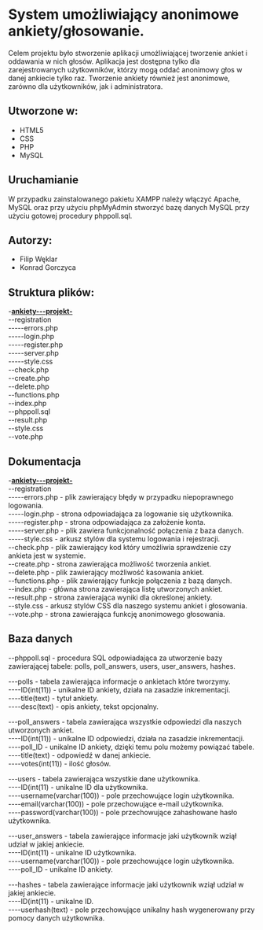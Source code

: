 # System umożliwiający anonimowe ankiety/głosowanie.

Celem projektu było stworzenie aplikacji umożliwiającej tworzenie ankiet i oddawania w nich głosów. Aplikacja jest dostępna tylko dla zarejestrowanych użytkowników, którzy mogą oddać anonimowy głos w danej ankiecie tylko raz. Tworzenie ankiety również jest anonimowe, zarówno dla użytkowników, jak i administratora.

## Utworzone w:

- HTML5
- CSS
- PHP 
- MySQL

## Uruchamianie

W przypadku zainstalowanego pakietu XAMPP należy włączyć Apache, MySQL oraz przy użyciu phpMyAdmin stworzyć bazę danych MySQL przy użyciu gotowej procedury phppoll.sql.

## Autorzy:

- Filip Węklar
- Konrad Gorczyca

## Struktura plików:

-**[ankiety---projekt-](https://github.com/fweklar/ankiety---projekt-)**  
--registration  
-----errors.php  
-----login.php  
-----register.php  
-----server.php  
-----style.css  
--check.php  
--create.php  
--delete.php  
--functions.php  
--index.php  
--phppoll.sql  
--result.php  
--style.css  
--vote.php


## Dokumentacja

-**[ankiety---projekt-](https://github.com/fweklar/ankiety---projekt-)**  
--registration  
-----errors.php - plik zawierający błędy w przypadku niepoprawnego logowania.  
-----login.php - strona odpowiadająca za logowanie się użytkownika.  
-----register.php - strona odpowiadająca za założenie konta.  
-----server.php - plik zawiera funkcjonalność połączenia z baza danych.  
-----style.css - arkusz stylów dla systemu logowania i rejestracji.  
--check.php - plik zawierający kod który umożliwia sprawdzenie czy ankieta jest w systemie.  
--create.php - strona zawierająca możliwość tworzenia ankiet.  
--delete.php - plik zawierający możliwość kasowania ankiet.  
--functions.php - plik zawierający funkcje połączenia z bazą danych.  
--index.php  - główna strona zawierająca listę utworzonych ankiet.  
--result.php - strona zawierająca wyniki dla określonej ankiety.  
--style.css - arkusz stylów CSS dla naszego systemu ankiet i głosowania.  
--vote.php - strona zawierająca funkcję anonimowego głosowania.

## Baza danych

--phppoll.sql  - procedura SQL odpowiadająca za utworzenie bazy zawierającej tabele: polls, poll_answers, users, user_answers, hashes.  

---polls - tabela zawierająca informacje o ankietach które tworzymy.  
----ID(int(11)) - unikalne ID ankiety, działa na zasadzie inkrementacji.  
----title(text) - tytuł ankiety.  
----desc(text) - opis ankiety, tekst opcjonalny.  

---poll_answers - tabela zawierająca wszystkie odpowiedzi dla naszych utworzonych ankiet.  
----ID(int(11)) - unikalne ID odpowiedzi, działa na zasadzie inkrementacji.  
----poll_ID - unikalne ID ankiety, dzięki temu polu możemy powiązać tabele.  
----title(text) - odpowiedź w danej ankiecie.  
----votes(int(11)) - ilość głosów.  

---users - tabela zawierająca wszystkie dane użytkownika.  
----ID(int(11) - unikalne ID dla użytkownika.  
----username(varchar(100))  - pole przechowujące login użytkownika.  
----email(varchar(100)) - pole przechowujące e-mail użytkownika.  
----password(varchar(100)) - pole przechowujące zahashowane hasło użytkownika.  

---user_answers - tabela zawierające informacje jaki użytkownik wziął udział w jakiej ankiecie.  
----ID(int(11) - unikalne ID użytkownika.  
----username(varchar(100))  - pole przechowujące login użytkownika.  
----poll_ID - unikalne ID ankiety.  

---hashes - tabela zawierające informacje jaki użytkownik wziął udział w jakiej ankiecie.  
----ID(int(11) - unikalne ID.  
----userhash(text)  - pole przechowujące unikalny hash wygenerowany przy pomocy danych użytkownika.  
